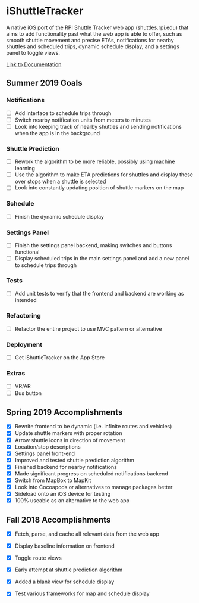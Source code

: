 # iShuttleTracker

A native iOS port of the RPI Shuttle Tracker web app (shuttles.rpi.edu) that
aims to add functionality past what the web app is able to offer, such as
smooth shuttle movement and precise ETAs, notifications for nearby shuttles
and scheduled trips, dynamic schedule display, and a settings panel to toggle
views.

[Link to Documentation](https://github.com/quuu/ShuttleTrackeriOS/blob/master/Documentation/README.md)

## Summer 2019 Goals
### Notifications
- [ ] Add interface to schedule trips through
- [ ] Switch nearby notification units from meters to minutes
- [ ] Look into keeping track of nearby shuttles and sending notifications when
  the app is in the background

### Shuttle Prediction
- [ ] Rework the algorithm to be more reliable, possibly using machine learning
- [ ] Use the algorithm to make ETA predictions for shuttles and display these
  over stops when a shuttle is selected
- [ ] Look into constantly updating position of shuttle markers on the map

### Schedule
- [ ] Finish the dynamic schedule display

### Settings Panel
- [ ] Finish the settings panel backend, making switches and buttons functional
- [ ] Display scheduled trips in the main settings panel and add a new panel to
  schedule trips through

### Tests
- [ ] Add unit tests to verify that the frontend and backend are working as
  intended

### Refactoring
- [ ] Refactor the entire project to use MVC pattern or alternative

### Deployment
- [ ] Get iShuttleTracker on the App Store

### Extras
- [ ] VR/AR
- [ ] Bus button

## Spring 2019 Accomplishments
- [x] Rewrite frontend to be dynamic (i.e. infinite routes and vehicles)
- [x] Update shuttle markers with proper rotation
- [x] Arrow shuttle icons in direction of movement
- [x] Location/stop descriptions
- [x] Settings panel front-end
- [x] Improved and tested shuttle prediction algorithm
- [x] Finished backend for nearby notifications
- [x] Made significant progress on scheduled notifications backend
- [x] Switch from MapBox to MapKit
- [x] Look into Cocoapods or alternatives to manage packages better
- [x] Sideload onto an iOS device for testing
- [x] 100% useable as an alternative to the web app

## Fall 2018 Accomplishments
- [x] Fetch, parse, and cache all relevant data from the web app
- [x] Display baseline information on frontend
- [x] Toggle route views
- [x] Early attempt at shuttle prediction algorithm
- [x] Added a blank view for schedule display
- [x] Test various frameworks for map and schedule display

